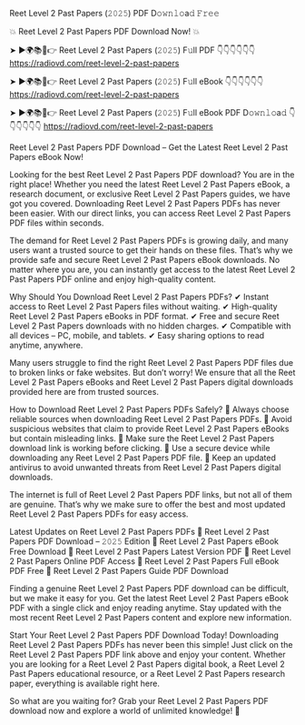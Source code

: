 Reet Level 2 Past Papers (𝟸𝟶𝟸𝟻) PDF D𝚘𝚠𝚗𝚕𝚘a𝚍 𝙵𝚛𝚎𝚎

💥 Reet Level 2 Past Papers PDF Download Now! 💥

➤ ►🌍📚📱👉 Reet Level 2 Past Papers (𝟸𝟶𝟸𝟻) F𝚞ll PDF 👇👇👇👇👇👇
https://radiovd.com/reet-level-2-past-papers

➤ ►🌍📚📱👉 Reet Level 2 Past Papers (𝟸𝟶𝟸𝟻) F𝚞ll eBook 👇👇👇👇👇👇
https://radiovd.com/reet-level-2-past-papers

➤ ►🌍📚📱👉 Reet Level 2 Past Papers (𝟸𝟶𝟸𝟻) F𝚞ll eBook PDF D𝚘𝚠𝚗𝚕𝚘a𝚍 👇👇👇👇👇👇
https://radiovd.com/reet-level-2-past-papers

Reet Level 2 Past Papers PDF Download – Get the Latest Reet Level 2 Past Papers eBook Now!

Looking for the best Reet Level 2 Past Papers PDF download? You are in the right place! Whether you need the latest Reet Level 2 Past Papers eBook, a research document, or exclusive Reet Level 2 Past Papers guides, we have got you covered. Downloading Reet Level 2 Past Papers PDFs has never been easier. With our direct links, you can access Reet Level 2 Past Papers PDF files within seconds.

The demand for Reet Level 2 Past Papers PDFs is growing daily, and many users want a trusted source to get their hands on these files. That’s why we provide safe and secure Reet Level 2 Past Papers eBook downloads. No matter where you are, you can instantly get access to the latest Reet Level 2 Past Papers PDF online and enjoy high-quality content.

Why Should You Download Reet Level 2 Past Papers PDFs?
✔ Instant access to Reet Level 2 Past Papers files without waiting.
✔ High-quality Reet Level 2 Past Papers eBooks in PDF format.
✔ Free and secure Reet Level 2 Past Papers downloads with no hidden charges.
✔ Compatible with all devices – PC, mobile, and tablets.
✔ Easy sharing options to read anytime, anywhere.

Many users struggle to find the right Reet Level 2 Past Papers PDF files due to broken links or fake websites. But don’t worry! We ensure that all the Reet Level 2 Past Papers eBooks and Reet Level 2 Past Papers digital downloads provided here are from trusted sources.

How to Download Reet Level 2 Past Papers PDFs Safely?
📌 Always choose reliable sources when downloading Reet Level 2 Past Papers PDFs.
📌 Avoid suspicious websites that claim to provide Reet Level 2 Past Papers eBooks but contain misleading links.
📌 Make sure the Reet Level 2 Past Papers download link is working before clicking.
📌 Use a secure device while downloading any Reet Level 2 Past Papers PDF file.
📌 Keep an updated antivirus to avoid unwanted threats from Reet Level 2 Past Papers digital downloads.

The internet is full of Reet Level 2 Past Papers PDF links, but not all of them are genuine. That’s why we make sure to offer the best and most updated Reet Level 2 Past Papers PDFs for easy access.

Latest Updates on Reet Level 2 Past Papers PDFs
🔹 Reet Level 2 Past Papers PDF Download – 𝟸𝟶𝟸𝟻 Edition
🔹 Reet Level 2 Past Papers eBook Free Download
🔹 Reet Level 2 Past Papers Latest Version PDF
🔹 Reet Level 2 Past Papers Online PDF Access
🔹 Reet Level 2 Past Papers Full eBook PDF Free
🔹 Reet Level 2 Past Papers Guide PDF Download

Finding a genuine Reet Level 2 Past Papers PDF download can be difficult, but we make it easy for you. Get the latest Reet Level 2 Past Papers eBook PDF with a single click and enjoy reading anytime. Stay updated with the most recent Reet Level 2 Past Papers content and explore new information.

Start Your Reet Level 2 Past Papers PDF Download Today!
Downloading Reet Level 2 Past Papers PDFs has never been this simple! Just click on the Reet Level 2 Past Papers PDF link above and enjoy your content. Whether you are looking for a Reet Level 2 Past Papers digital book, a Reet Level 2 Past Papers educational resource, or a Reet Level 2 Past Papers research paper, everything is available right here.

So what are you waiting for? Grab your Reet Level 2 Past Papers PDF download now and explore a world of unlimited knowledge! 🚀